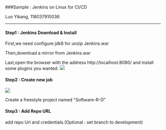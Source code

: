 ###Sample : Jenkins on Linux for CI/CD

Luo Yikang, 118037910036

***

#### Step1 : Jenkins Download  & Install
First,we need configure jdk8 for unzip Jenkins.war

Then,download a mirror from Jenkins.war

Last,open the browser with the address http://localhost:8080/ and install some plugins you wanted.
![](/home/luoyikang/Pictures/jenkins.png)



#### Step2 : Create new job

![](/home/luoyikang/Pictures/jenkins1.png)

Create a freestyle project named "Software-R-D"



#### Step3 : Add Repo URL

add repo Url and credentials.(Optional : set branch to development)
